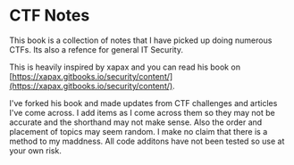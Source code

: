 # CTF Notes

This book is a collection of notes that I have picked up doing numerous CTFs. Its also a refence for general IT Security.

This is heavily inspired by xapax and you can read his book on [https://xapax.gitbooks.io/security/content/](https://xapax.gitbooks.io/security/content/).

I've forked his book and made updates from CTF challenges and articles I've come across. I add items as I come across them so they may not be accurate and the shorthand may not make sense. Also the order and placement of topics may seem random. I make no claim that there is a method to my maddness. All code additons have not been tested so use at your own risk.


